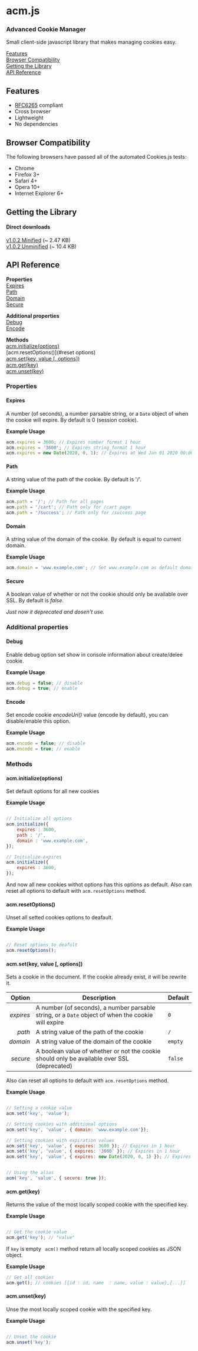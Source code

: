 # acm.js
### Advanced Cookie Manager

Small client-side javascript library that makes managing cookies easy.

[Features](#features)  
[Browser Compatibility](#browser-compatibility)  
[Getting the Library](#getting-the-library)  
[API Reference](#api-reference)

## Features
- [RFC6265](http://www.rfc-editor.org/rfc/rfc6265.txt) compliant
- Cross browser
- Lightweight
- No dependencies

## Browser Compatibility
The following browsers have passed all of the automated Cookies.js tests:
- Chrome
- Firefox 3+
- Safari 4+
- Opera 10+
- Internet Explorer 6+

## Getting the Library
#### Direct downloads
[v1.0.2 Minified](https://raw.githubusercontent.com/evgv/acm/master/src/build/acm.min.js) (~ 2.47 KB)                          
[v1.0.2 Unminified](https://raw.githubusercontent.com/evgv/acm/master/src/build/acm.js) (~ 10.4 KB)


## API Reference

**Properties**  
[Expires](#expires)                                                                                                                   
[Path](#path)                                                                                                                         
[Domain](#domain)                                                                                                                     
[Secure](#secure)                                                                                                                     

**Additional properties**                                                                                                             
[Debug](#debyg)                                                                                                                       
[Encode](#encode)                                                                                                                     

**Methods**  
[acm.initialize(options)](#initialize)  
[acm.resetOptions()](#reset options)  
[acm.set(key, value [, options])](#set)  
[acm.get(key)](#get)  
[acm.unset(key)](#unset)

### Properties

#### Expires
A number (of seconds), a number parsable string, or a `Date` object of when the cookie will expire. By default is 0 (session cookie).

**Example Usage**
```javascript
acm.expires = 3600; // Expires number format 1 hour
acm.expires = '3600'; // Expires string format 1 hour
acm.expires = new Date(2020, 0, 1); // Expires at Wed Jan 01 2020 00:00:00 GMT+0200
```

#### Path
A string value of the path of the cookie. By default is '/'.

**Example Usage**
```javascript
acm.path = '/'; // Path for all pages
acm.path = '/cart'; // Path only for /cart page
acm.path = '/success'; // Path only for /success page
```

#### Domain
A string value of the domain of the cookie. By default is equal to current domain. 

**Example Usage**
```javascript
acm.domain = 'www.example.com'; // Set www.example.com as default domain
```
#### Secure
A boolean value of whether or not the cookie should only be available over SSL. By default is _false_.

_Just now it deprecated and dosen't use._


### Additional properties

#### Debug
Enable debug option set show in console information about create/delee cookie.

**Example Usage**
```javascript
acm.debug = false; // disable
acm.debug = true; // enable
```
#### Encode
Set encode cookie _encodeUri()_ value (encode by default), you can disable/enable this option.

**Example Usage**
```javascript
acm.encode = false; // disable
acm.encode = true; // enable
```

### Methods

#### acm.initialize(options)

Set default options for all new cookies

**Example Usage**
```javascript

// Initialize all options 
acm.initialize({
    expires : 3600, 
    path : '/', 
    domain : 'www.example.com',
});

// Initialize expires
acm.initialize({
    expires : 3600, 
});

``` 
And now all new cookies withot options has this options as default.
Also can reset all options to default with `acm.resetOptions` method.

#### acm.resetOptions()

Unset all setted cookies options to deafault.

**Example Usage**
```javascript

// Reset options to deafult 
acm.resetOptions();

``` 

#### acm.set(key, value [, options])

Sets a cookie in the document. If the cookie already exist, it will be rewrite it.

| Option    | Description                                                                                        | Default     |
| --------: | -------------------------------------------------------------------------------------------------- | ----------- |
| *expires* | A number (of seconds), a number parsable string, or a `Date` object of when the cookie will expire | `0`         |
| *path*    | A string value of the path of the cookie                                                           | `/`         |
| *domain*  | A string value of the domain of the cookie                                                         | `empty`     |
| *secure*  | A boolean value of whether or not the cookie should only be available over SSL  (deprecated)       | `false`     |

Also can reset all options to default with `acm.resetOptions` method.

**Example Usage**
```javascript

// Setting a cookie value
acm.set('key', 'value');

// Setting cookies with additional options
acm.set('key', 'value', { domain: 'www.example.com'});

// Setting cookies with expiration values
acm.set('key', 'value', { expires: 3600 }); // Expires in 1 hour
acm.set('key', 'value', { expires: '3600' }); // Expires in 1 hour
acm.set('key', 'value', { expires: new Date(2020, 0, 1) }); // Expires at Wed Jan 01 2020 00:00:00 GMT+0200


// Using the alias
acm('key', 'value', { secure: true });
```

#### acm.get(key)

Returns the value of the most locally scoped cookie with the specified key.

**Example Usage**
```javascript

// Get the cookie value
acm.get('key'); // "value"
```

If `key` is empty ` acm()` method return all locally scoped cookies as JSON object.

**Example Usage**
```javascript
// Get all cookies
acm.get(); // cookies [{id : id, name  : name, value : value},{...}]
```  
    
#### acm.unset(key)

Unse the most locally scoped cookie with the specified key.

**Example Usage**
```javascript

// Unset the cookie 
acm.unset('key');
``` 
    
